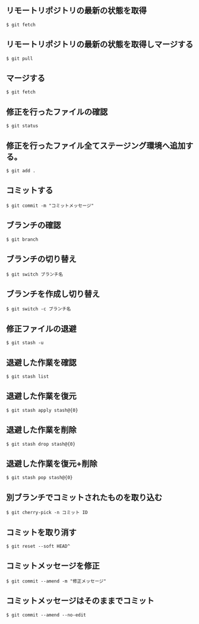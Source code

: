 ## リモートリポジトリの最新の状態を取得

```
$ git fetch
```

## リモートリポジトリの最新の状態を取得しマージする

```
$ git pull
```

## マージする

```
$ git fetch
```

## 修正を行ったファイルの確認

```
$ git status
```

## 修正を行ったファイル全てステージング環境へ追加する。

```
$ git add .
```

## コミットする

```
$ git commit -m "コミットメッセージ"
```

## ブランチの確認

```
$ git branch
```

## ブランチの切り替え

```
$ git switch ブランチ名
```

## ブランチを作成し切り替え

```
$ git switch -c ブランチ名
```

## 修正ファイルの退避

```
$ git stash -u
```

## 退避した作業を確認

```
$ git stash list
```

## 退避した作業を復元

```
$ git stash apply stash@{0}
```

## 退避した作業を削除

```
$ git stash drop stash@{0}
```

## 退避した作業を復元+削除

```
$ git stash pop stash@{0}
```

## 別ブランチでコミットされたものを取り込む

```
$ git cherry-pick -n コミット ID
```

## コミットを取り消す

```
$ git reset --soft HEAD^
```

## コミットメッセージを修正

```
$ git commit --amend -m "修正メッセージ"
```

## コミットメッセージはそのままでコミット

```
$ git commit --amend --no-edit
```

